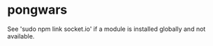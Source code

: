 pongwars
========

See 'sudo npm link socket.io' if a module is installed globally and not available.
